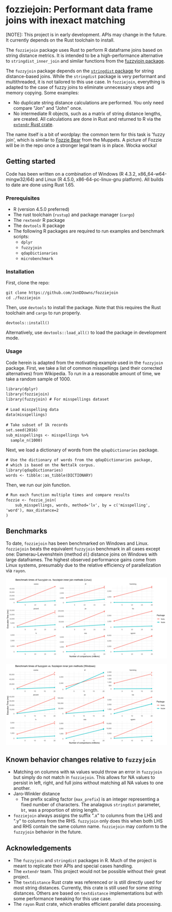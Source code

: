 # fozziejoin: Performant data frame joins with inexact matching

[NOTE]: This project is in early development. APIs may change in the future. It currently depends on the Rust toolchain to install.

The `fozziejoin` package uses Rust to perform R dataframe joins based on string distance metrics.
It is intended to be a high-performance alternative to `stringdist_inner_join` and similar functions from the [fuzzyjoin package](https://github.com/dgrtwo/fuzzyjoin).

The `fuzzyjoin` package depends on the [`stringdist` package](https://github.com/markvanderloo/stringdist) for string distance-based joins.
While the `stringdist` package is very performant and multithreaded, it is not tailored to this use case.
In `fozziejoin`, everything is adapted to the case of fuzzy joins to eliminate unnecessary steps and memory copying.
Some examples:

- No duplicate string distance calculations are performed. You only need compare "Jon" and "John" once.
- No intermediate R objects, such as a matrix of string distance lengths, are created. All calculations are done in Rust and returned to R via the [`extendr` Rust crate](https://github.com/extendr/extendr).

The name itself is a bit of wordplay: the common term for this task is 'fuzzy join', which is similar to [Fozzie Bear](https://en.wikipedia.org/wiki/Fozzie_Bear) from the Muppets. 
A picture of Fozzie will be in the repo once a stronger legal team is in place.
Wocka wocka!

## Getting started

Code has been written on a combination of Windows (R 4.3.2, x86_64-w64-mingw32/64) and Linux (R 4.5.0, x86-64-pc-linux-gnu platform).
All builds to date are done using Rust 1.65. 

### Prerequisites

- R (version 4.5.0 preferred)
- The rust toolchain (`rustup`) and package manager (`cargo`)
- The `rextendr` R package
- The `devtools` R package
- The following R packages are required to run examples and benchmark scripts:
    - `dplyr`
    - `fuzzyjoin`
    - `qdapDictionaries`
    - `microbenchmark`

### Installation

First, clone the repo:

```{sh}
git clone https://github.com/JonDDowns/fozziejoin
cd ./fozziejoin
```

Then, use `devtools` to install the package.
Note that this requires the Rust toolchain and `cargo` to run properly.

```{R}
devtools::install()
```

Alternatively, use `devtools::load_all()` to load the package in development mode.

### Usage

Code herein is adapted from the motivating example used in the `fuzzyjoin` package.
First, we take a list of common misspellings (and their corrected alternatives) from Wikipedia.
To run in a a reasonable amount of time, we take a random sample of 1000.

```{r}
library(dplyr)
library(fozziejoin)
library(fuzzyjoin) # For misspellings dataset

# Load misspelling data
data(misspellings)

# Take subset of 1k records
set.seed(2016)
sub_misspellings <- misspellings %>%
  sample_n(1000)
```

Next, we load a dictionary of words from the `qdapDictionaries` package.

```{r}
# Use the dictionary of words from the qdapDictionaries package,
# which is based on the Nettalk corpus.
library(qdapDictionaries)
words <- tibble::as_tibble(DICTIONARY)
```

Then, we run our join function.

```{r}
# Run each function multiple times and compare results
fozzie <- fozzie_join(
    sub_misspellings, words, method='lv', by = c('misspelling', 'word'), max_distance=2
)
```

## Benchmarks

To date, `fozziejoin` has been benchmarked on Windows and Linux.
`fozziejoin` beats the equivalent `fuzzyjoin` benchmark in all cases except one: Damerau-Levenshtein (method `dl`) distance joins on Windows with large dataframes.
The highest observed performance gains come from Linux systems, presumably due to the relative efficiency of parallelization via `rayon`.

[![Linux benchmark results](./outputs/benchmark_plot_Linux.svg)](./benchmarks/benchmark_plot_Linux.svg)

[![Windows benchmark results](./outputs/benchmark_plot_Windows.svg)](./benchmarks/benchmark_plot_Windows.svg)

## Known behavior changes relative to `fuzzyjoin`

- Matching on columns with `NA` values would throw an error in `fuzzyjoin` but simply do not match in `fozziejoin`. This allows for NA values to persist in left, right, and full joins without matching all NA values to one another.
- Jaro-Winkler distance
    - The prefix scaling factor (`max_prefix`) is an integer representing a fixed number of characters. The analagous `stringdist` parameter, `bt`, was a proportion of string length.
- `fozziejoin` always assigns the suffix ".x" to columns from the LHS and ".y" to columns from the RHS. `fuzzyjoin` only does this when both LHS and RHS contain the same column name. `fozziejoin` may conform to the `fuzzyjoin` behavior in the future.

## Acknowledgements

- The `fuzzyjoin` and `stringdist` packages in R. Much of the project is meant to replicate their APIs and special cases handling.
- The `extendr` team. This project would not be possible without their great project.
- The `textdistance` Rust crate was referenced or is still directly used for most string distances. Currently, this crate is still used for some string distances. Others are based on `textdistance` implementations but with some performance tweaking for this use case.
- The `rayon` Rust crate, which enables efficient parallel data processing.
